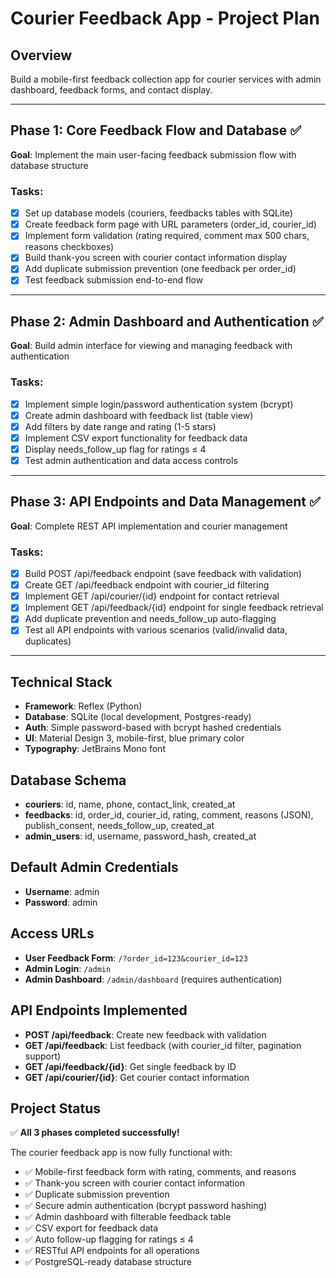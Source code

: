 # Courier Feedback App - Project Plan

## Overview
Build a mobile-first feedback collection app for courier services with admin dashboard, feedback forms, and contact display.

---

## Phase 1: Core Feedback Flow and Database ✅
**Goal**: Implement the main user-facing feedback submission flow with database structure

### Tasks:
- [x] Set up database models (couriers, feedbacks tables with SQLite)
- [x] Create feedback form page with URL parameters (order_id, courier_id)
- [x] Implement form validation (rating required, comment max 500 chars, reasons checkboxes)
- [x] Build thank-you screen with courier contact information display
- [x] Add duplicate submission prevention (one feedback per order_id)
- [x] Test feedback submission end-to-end flow

---

## Phase 2: Admin Dashboard and Authentication ✅
**Goal**: Build admin interface for viewing and managing feedback with authentication

### Tasks:
- [x] Implement simple login/password authentication system (bcrypt)
- [x] Create admin dashboard with feedback list (table view)
- [x] Add filters by date range and rating (1-5 stars)
- [x] Implement CSV export functionality for feedback data
- [x] Display needs_follow_up flag for ratings ≤ 4
- [x] Test admin authentication and data access controls

---

## Phase 3: API Endpoints and Data Management ✅
**Goal**: Complete REST API implementation and courier management

### Tasks:
- [x] Build POST /api/feedback endpoint (save feedback with validation)
- [x] Create GET /api/feedback endpoint with courier_id filtering
- [x] Implement GET /api/courier/{id} endpoint for contact retrieval
- [x] Implement GET /api/feedback/{id} endpoint for single feedback retrieval
- [x] Add duplicate prevention and needs_follow_up auto-flagging
- [x] Test all API endpoints with various scenarios (valid/invalid data, duplicates)

---

## Technical Stack
- **Framework**: Reflex (Python)
- **Database**: SQLite (local development, Postgres-ready)
- **Auth**: Simple password-based with bcrypt hashed credentials
- **UI**: Material Design 3, mobile-first, blue primary color
- **Typography**: JetBrains Mono font

## Database Schema
- **couriers**: id, name, phone, contact_link, created_at
- **feedbacks**: id, order_id, courier_id, rating, comment, reasons (JSON), publish_consent, needs_follow_up, created_at
- **admin_users**: id, username, password_hash, created_at

## Default Admin Credentials
- **Username**: admin
- **Password**: admin

## Access URLs
- **User Feedback Form**: `/?order_id=123&courier_id=123`
- **Admin Login**: `/admin`
- **Admin Dashboard**: `/admin/dashboard` (requires authentication)

## API Endpoints Implemented
- **POST /api/feedback**: Create new feedback with validation
- **GET /api/feedback**: List feedback (with courier_id filter, pagination support)
- **GET /api/feedback/{id}**: Get single feedback by ID
- **GET /api/courier/{id}**: Get courier contact information

## Project Status
✅ **All 3 phases completed successfully!**

The courier feedback app is now fully functional with:
- ✅ Mobile-first feedback form with rating, comments, and reasons
- ✅ Thank-you screen with courier contact information
- ✅ Duplicate submission prevention
- ✅ Secure admin authentication (bcrypt password hashing)
- ✅ Admin dashboard with filterable feedback table
- ✅ CSV export for feedback data
- ✅ Auto follow-up flagging for ratings ≤ 4
- ✅ RESTful API endpoints for all operations
- ✅ PostgreSQL-ready database structure